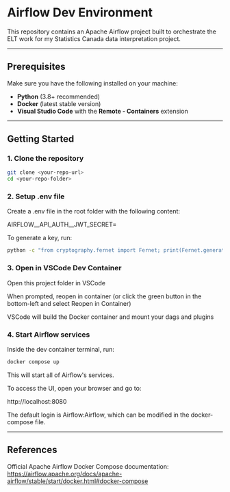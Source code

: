 # Airflow Dev Environment

This repository contains an Apache Airflow project built to orchestrate the ELT work for my Statistics Canada data interpretation project.

---

## Prerequisites

Make sure you have the following installed on your machine:

- **Python** (3.8+ recommended)
- **Docker** (latest stable version)
- **Visual Studio Code** with the **Remote - Containers** extension

---

## Getting Started

### 1. Clone the repository

```bash
git clone <your-repo-url>
cd <your-repo-folder>
```

### 2. Setup .env file
Create a .env file in the root folder with the following content:

AIRFLOW__API_AUTH__JWT_SECRET=<your-generated-key>

To generate a key, run:
```bash
python -c "from cryptography.fernet import Fernet; print(Fernet.generate_key().decode())"
```

### 3. Open in VSCode Dev Container
Open this project folder in VSCode

When prompted, reopen in container (or click the green button in the bottom-left and select Reopen in Container)

VSCode will build the Docker container and mount your dags and plugins

### 4. Start Airflow services
Inside the dev container terminal, run:

``` bash
docker compose up
```

This will start all of Airflow's services.

To access the UI, open your browser and go to:

http://localhost:8080

The default login is Airflow:Airflow, which can be modified in the docker-compose file.

--- 
## References
Official Apache Airflow Docker Compose documentation:
https://airflow.apache.org/docs/apache-airflow/stable/start/docker.html#docker-compose
